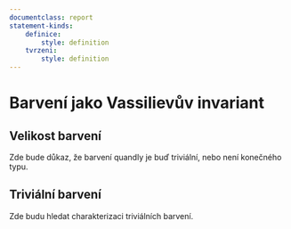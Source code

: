 ```yaml
---
documentclass: report
statement-kinds:
    definice:
        style: definition
    tvrzeni:
        style: definition
---
```

# Barvení jako Vassilievův invariant

## Velikost barvení

Zde bude důkaz, že barvení quandly je buď triviální, nebo není konečného typu.

## Triviální barvení

Zde budu hledat charakterizaci triviálních barvení.
